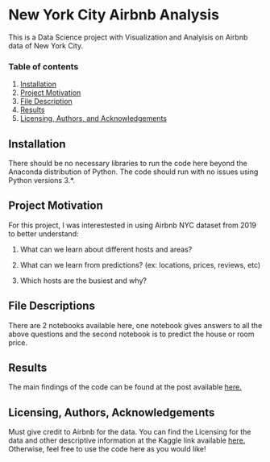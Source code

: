 # New York City Airbnb Analysis 

This is a Data Science project with Visualization and Analyisis on Airbnb data of New York City.

### Table of contents

1. [Installation](https://github.com/poojapatel26/New-York-City-Airbnb-Analysis/blob/master/README.md#installation)
2. [Project Motivation](https://github.com/poojapatel26/New-York-City-Airbnb-Analysis/blob/master/README.md#project-motivation)
3. [File Description](https://github.com/poojapatel26/New-York-City-Airbnb-Analysis/blob/master/README.md#file-descriptions
)
4. [Results](https://github.com/poojapatel26/New-York-City-Airbnb-Analysis/blob/master/README.md#results)
5. [Licensing, Authors, and Acknowledgements](https://github.com/poojapatel26/New-York-City-Airbnb-Analysis/blob/master/README.md#licensing-authors-acknowledgements
)


## Installation

There should be no necessary libraries to run the code here beyond the Anaconda distribution of Python. The code should run with no issues using Python versions 3.*.

## Project Motivation
For this project, I was interestested in using Airbnb NYC dataset from 2019 to better understand:

1. What can we learn about different hosts and areas?

2. What can we learn from predictions? (ex: locations, prices, reviews, etc)

3. Which hosts are the busiest and why?


## File Descriptions
There are 2 notebooks available here, one notebook gives answers to all the above questions and the second notebook is to predict the house or room price.

## Results
The main findings of the code can be found at the post available [here.](https://medium.com/@poojapatel26/analysis-of-airbnb-data-nyc-2019-eecc84d9852a) 

## Licensing, Authors, Acknowledgements
Must give credit to Airbnb for the data. You can find the Licensing for the data and other descriptive information at the Kaggle link available [here.](https://www.kaggle.com/dgomonov/new-york-city-airbnb-open-data) Otherwise, feel free to use the code here as you would like!
